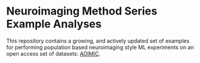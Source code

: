 # Neuroimaging Method Series Example Analyses

This repository contains a growing, and actively updated set of examples for performing population based neuroimaging style ML experiments on an open access set of datasets: [AOIMIC](https://nilab-uva.github.io/AOMIC.github.io/). 

